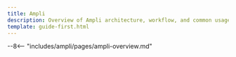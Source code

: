 ```yaml
---
title: Ampli
description: Overview of Ampli architecture, workflow, and common usage
template: guide-first.html
---
```


--8<-- "includes/ampli/pages/ampli-overview.md"
